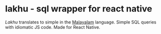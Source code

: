 # lakhu - sql wrapper for react native
*Lakhu* translates to simple in the [Malayalam](http://en.wikipedia.org/wiki/Malayalam) language. Simple SQL queries with idiomatic JS code. Made for React Native.
